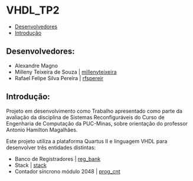 # VHDL_TP2

- [Desenvolvedores](https://github.com/rfspereir/VHDL_TP2#desenvolvedores)
- [Introdução](https://github.com/rfspereir/VHDL_TP2#introdu%C3%A7%C3%A3o)

## Desenvolvedores:
- Alexandre Magno
- Milleny Teixeira de Souza  | [millenyteixeira](https://github.com/millenyteixeira)
- Rafael Felipe Silva Pereira | [rfspereir](https://github.com/rfspereir)

## Introdução:
Projeto em desenvolvimento como Trabalho apresentado como parte da avaliação da disciplina de Sistemas Reconfiguráveis do Curso de Engenharia de Computação da PUC-Minas, sobre orientação do professor Antonio Hamilton Magalhães.

Este projeto utiliza a plataforma Quartus II e linguagem VHDL para desenvolver três entidades distintas:

- Banco de Registradores | [reg_bank](https://github.com/rfspereir/VHDL_TP2/tree/main/reg_bank)
- Stack | [stack](https://github.com/rfspereir/VHDL_TP2/tree/main/stack)
- Contador síncrono módulo 2048 | [prog_cnt](https://github.com/rfspereir/VHDL_TP2/tree/main/prog_cnt)